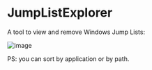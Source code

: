 # JumpListExplorer
A tool to view and remove Windows Jump Lists:

![image](https://github.com/smourier/JumpListExplorer/assets/5328574/4f657047-c755-455d-a115-cb6c7d28aef8)

PS: you can sort by application or by path.
